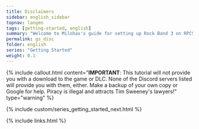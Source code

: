 ```yaml
---
title: Disclaimers
sidebar: english_sidebar
topnav: langen
tags: [getting-started, english]
summary: "Welcome to Milohax's guide for setting up Rock Band 3 on RPCS3."
permalink: gs_disc
folder: english
series: "Getting Started"
weight: 0.1
---
```


{% include callout.html content="**IMPORTANT**: This tutorial will not provide you with a download to the game or DLC. None of the Discord servers listed will provide you with them, either. Make a backup of your own copy or Google for help. Piracy is illegal and attracts Tim Sweeney's lawyers!" type="warning" %}

{% include custom/series_getting_started_next.html %}

{% include links.html %}